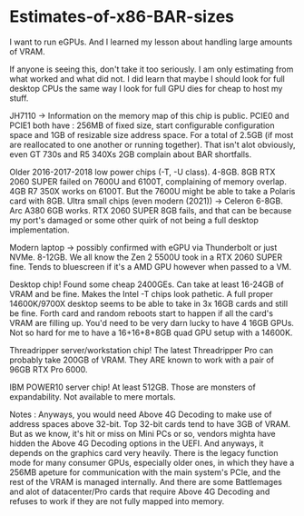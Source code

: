 # Estimates-of-x86-BAR-sizes
I want to run eGPUs. And I learned my lesson about handling large amounts of VRAM.

If anyone is seeing this, don't take it too seriously. I am only estimating from what worked and what did not. I did learn that maybe I should look for full desktop CPUs the same way I look for full GPU dies for cheap to host my stuff.

JH7110 -> Information on the memory map of this chip is public.
PCIE0 and PCIE1 both have : 256MB of fixed size, start configurable configuration space and 1GB of resizable size address space. For a total of 2.5GB (if most are reallocated to one another or running together). That isn't alot obviously, even GT 730s and R5 340Xs 2GB complain about BAR shortfalls.

Older 2016-2017-2018 low power chips (-T, -U class).
4-8GB. 8GB RTX 2060 SUPER failed on 7600U and 6100T, complaining of memory overlap. 4GB R7 350X works on 6100T. But the 7600U might be able to take a Polaris card with 8GB.
Ultra small chips (even modern (2021)) -> Celeron
6-8GB. Arc A380 6GB works. RTX 2060 SUPER 8GB fails, and that can be because my port's damaged or some other quirk of not being a full desktop implementation.

Modern laptop -> possibly confirmed with eGPU via Thunderbolt or just NVMe.
8-12GB. We all know the Zen 2 5500U took in a RTX 2060 SUPER fine. Tends to bluescreen if it's a AMD GPU however when passed to a VM.

Desktop chip!
Found some cheap 2400GEs. Can take at least 16-24GB of VRAM and be fine. Makes the Intel -T chips look pathetic. A full proper 14600K/9700X desktop seems to be able to take in 3x 16GB cards and still be fine. Forth card and random reboots start to happen if all the card's VRAM are filling up. You'd need to be very darn lucky to have 4 16GB GPUs.
Not so hard for me to have a 16+16+8+8GB quad GPU setup with a 14600K.

Threadripper server/workstation chip!
The latest Threadripper Pro can probably take 200GB of VRAM. They ARE known to work with a pair of 96GB RTX Pro 6000.

IBM POWER10 server chip!
At least 512GB. Those are monsters of expandability. Not available to mere mortals.

Notes : Anyways, you would need Above 4G Decoding to make use of address spaces above 32-bit. Top 32-bit cards tend to have 3GB of VRAM. But as we know, it's hit or miss on Mini PCs or so, vendors mighta have hidden the Above 4G Decoding options in the UEFI.
And anyways, it depends on the graphics card very heavily. There is the legacy function mode for many consumer GPUs, especially older ones, in which they have a 256MB apeture for communication with the main system's PCIe, and the rest of the VRAM is managed internally. And there are some Battlemages and alot of datacenter/Pro cards that require Above 4G Decoding and refuses to work if they are not fully mapped into memory.
